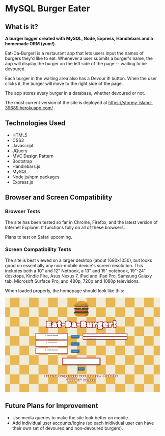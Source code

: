 # MySQL Burger Eater

## What is it?

**A burger logger created with MySQL, Node, Express, Handlebars and a homemade ORM (yum!).** 

Eat-Da-Burger! is a restaurant app that lets users input the names of burgers they'd like to eat.
Whenever a user submits a burger's name, the app will display the burger on the left side of the page -- waiting to be devoured.

Each burger in the waiting area also has a Devour it! button. When the user clicks it, the burger will move to the right side of the page.

The app stores every burger in a database, whether devoured or not.

The most current version of the site is deployed at https://stormy-island-39689.herokuapp.com/ .

## Technologies Used

* HTML5
* CSS3
* Javascript
* JQuery
* MVC Design Pattern
* Bootstrap
* Handlebars.js
* MySQL
* Node.js/npm packages
* Express.js

## Browser and Screen Compatibility

### Browser Tests

The site has been tested so far in Chrome, Firefox, and the latest version of Internet Explorer.
It functions fully on all of these browsers.

Plans to test on Safari upcoming.

### Screen Compatibility Tests

The site is best viewed on a larger desktop (about 1680x1050), but looks good on essentially any non-mobile device's screen resolution. This includes both a 10" and 12" Netbook, a 13" and 15" notebook, 19"-24" desktops, Kindle Fire, Asus Nexus 7, iPad and iPad Pro, Samsung Galaxy tab, Microsoft Surface Pro, and 480p, 720p and 1080p televisions. 

When loaded properly, the homepage should look like this:

![Homepage](/public/assets/images/burger2.JPG)

## Future Plans for Improvement
* Use media queries to make the site look better on mobile.
* Add individual user accounts/logins (so each inidivdual user can have their own set of devoured and non-devoured burgers).

